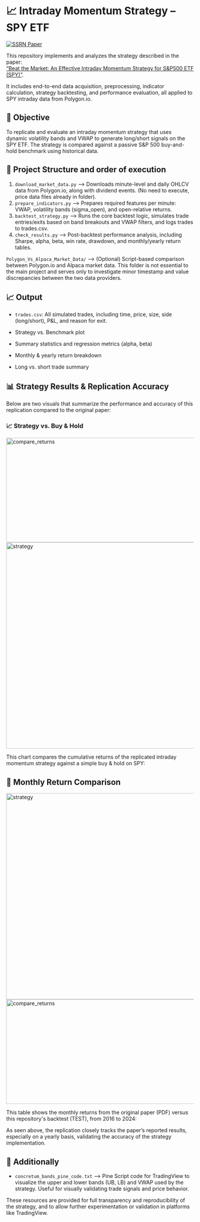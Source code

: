 # 📈 Intraday Momentum Strategy – SPY ETF
[![SSRN Paper](https://img.shields.io/badge/Paper-SSRN-blue)](https://papers.ssrn.com/sol3/papers.cfm?abstract_id=4824172)

This repository implements and analyzes the strategy described in the paper:  
[“Beat the Market: An Effective Intraday Momentum Strategy for S&P500 ETF (SPY)”](https://papers.ssrn.com/sol3/papers.cfm?abstract_id=4824172).

It includes end-to-end data acquisition, preprocessing, indicator calculation, strategy backtesting, and performance evaluation, all applied to SPY intraday data from Polygon.io.


## 🎯 Objective

To replicate and evaluate an intraday momentum strategy that uses dynamic volatility bands and VWAP to generate long/short signals on the SPY ETF. The strategy is compared against a passive S&P 500 buy-and-hold benchmark using historical data.


## 🧱 Project Structure and order of execution

1. `download_market_data.py`   -->	 Downloads minute-level and daily OHLCV data from Polygon.io, along with dividend events. (No need to execute, price data files already in folder).
2. `prepare_indicators.py`	   -->   Prepares required features per minute: VWAP, volatility bands (sigma_open), and open-relative returns.
3. `backtest_strategy.py`	   -->   Runs the core backtest logic, simulates trade entries/exits based on band breakouts and VWAP filters, and logs trades to trades.csv.
4. `check_results.py`	       -->   Post-backtest performance analysis, including Sharpe, alpha, beta, win rate, drawdown, and monthly/yearly return tables.

`Polygon_Vs_Alpaca_Market_Data/` --> (Optional) Script-based comparison between Polygon.io and Alpaca market data. This folder is not essential to the main project and serves only to investigate minor timestamp and value discrepancies between the two data providers.



## 📈 Output

- `trades.csv`: All simulated trades, including time, price, size, side (long/short), P&L, and reason for exit.

- Strategy vs. Benchmark plot

- Summary statistics and regression metrics (alpha, beta)

- Monthly & yearly return breakdown

- Long vs. short trade summary


## 📊 Strategy Results & Replication Accuracy

Below are two visuals that summarize the performance and accuracy of this replication compared to the original paper:

### 📈 Strategy vs. Buy & Hold

<img width="1400" height="281" alt="compare_returns" src="https://github.com/user-attachments/assets/8ddf25fb-c838-424f-916f-ae67673e7c50" />
<img width="940" height="554" alt="strategy" src="https://github.com/user-attachments/assets/4f924e07-15a7-4488-aba1-d23a9b2bb272" />

This chart compares the cumulative returns of the replicated intraday momentum strategy against a simple buy & hold on SPY:


## 📅 Monthly Return Comparison

<img width="940" height="554" alt="strategy" src="https://github.com/user-attachments/assets/358d833e-4e5e-4f8e-b641-84e762ca3af1" />
<img width="1400" height="281" alt="compare_returns" src="https://github.com/user-attachments/assets/d081f357-e727-45b8-b9f2-66cadd5079a1" />


This table shows the monthly returns from the original paper (PDF) versus this repository's backtest (TEST), from 2016 to 2024:


As seen above, the replication closely tracks the paper’s reported results, especially on a yearly basis, validating the accuracy of the strategy implementation.


## 📎 Additionally

- `concretum_bands_pine_code.txt`   -->   Pine Script code for TradingView to visualize the upper and lower bands (UB, LB) and VWAP used by the strategy. Useful for visually validating trade signals and price behavior.


These resources are provided for full transparency and reproducibility of the strategy, and to allow further experimentation or validation in platforms like TradingView.

